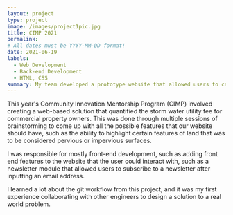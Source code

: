 ```yaml
---
layout: project
type: project
image: /images/project1pic.jpg
title: CIMP 2021
permalink: 
# All dates must be YYYY-MM-DD format!
date: 2021-06-19
labels:
  - Web Development
  - Back-end Development
  - HTML, CSS
summary: My team developed a prototype website that allowed users to calculate the storm water utility property of various properties on the island of Oahu.
---
```



This year's Community Innovation Mentorship Program (CIMP) involved creating a web-based solution that quantified the storm water utility fee for commercial property owners. This 
was done through multiple sessions of brainstorming to come up with all the possible features that our website should have, such as the ability to highlight certain features of land that was to be considered pervious or impervious surfaces. 

I was responsible for mostly front-end development, such as adding front end features to the website that the user could interact with, such as a newsletter module that allowed users to subscribe to a newsletter after inputting an email address.

I learned a lot about the git workflow from this project, and it was my first experience collaborating with other engineers to design a solution to a real world problem.




